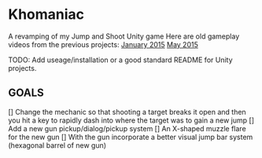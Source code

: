 # Khomaniac

A revamping of my Jump and Shoot Unity game
Here are old gameplay videos from the previous projects: 
[January 2015](https://youtu.be/hmyeGGlsQhs)
[May 2015](https://youtu.be/VRhT5tukZp4)

TODO: Add useage/installation or a good standard README for Unity projects.

## GOALS

[] Change the mechanic so that shooting a target breaks it open and then you hit a key to rapidly dash into where the target was to gain a new jump
[] Add a new gun pickup/dialog/pickup system
[] An X-shaped muzzle flare for the new gun
[] With the gun incorporate a better visual jump bar system (hexagonal barrel of new gun)



